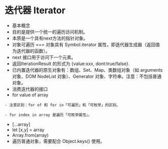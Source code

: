 # 迭代器 Iterator

* 基本概念
* 目的是提供一个统一的遍历访问机制。
* 本质是一个具有next方法的指针对象。
* 对象可遍历 === 对象具有 Symbol.iterator 属性，即迭代器生成器（返回值为迭代器的函数）。
* next 接口用于访问下一个元素。
* 返回IterationResult 的形式为 {value:xxx, dont:true/false}.
* 已内置迭代器的原生对象有：数组、Set、Map、类数组对象（如 arguments 对象、DOM NodeList 对象）、Generator 对象、字符串。注意：不包括普通对象。
* 消费迭代器的接口
* for value of array

```text
- 注意区别：for of 和 for in「可遍历」和「可枚举」的区别。
```

```text
- for index in array 是遍历「可枚举属性」。
```

* \[...array\]
* let \[x,y\] = array
* Array.from\(array\)
* 遍历普通对象，需要配合 Object.keys\(\) 使用。

